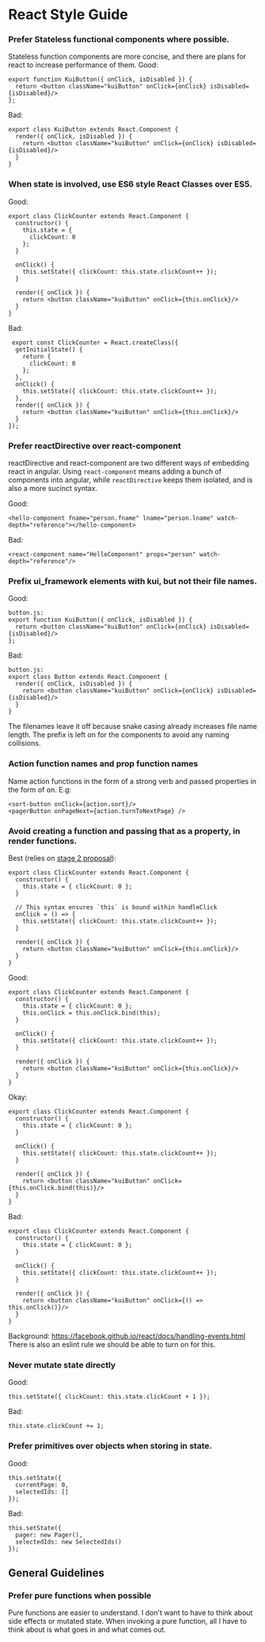 # React Style Guide

### Prefer Stateless functional components where possible.
Stateless function components are more concise, and there are plans for react to increase performance of them.
Good:
```
export function KuiButton({ onClick, isDisabled }) {
  return <button className="kuiButton" onClick={onClick} isDisabled={isDisabled}/>
};
```
Bad:
```
export class KuiButton extends React.Component {
  render({ onClick, isDisabled }) {
    return <button className="kuiButton" onClick={onClick} isDisabled={isDisabled}/>
  }
}
```

### When state is involved, use ES6 style React Classes over ES5.
Good:
```
export class ClickCounter extends React.Component {
  constructor() {
    this.state = {
      clickCount: 0
    };
  }

  onClick() {
    this.setState({ clickCount: this.state.clickCount++ });
  }

  render({ onClick }) {
    return <button className="kuiButton" onClick={this.onClick}/>
  }
}
```
Bad:
```
 export const ClickCounter = React.createClass({
  getInitialState() {
    return {
      clickCount: 0
    };
  },
  onClick() {
    this.setState({ clickCount: this.state.clickCount++ });
  },
  render({ onClick }) {
    return <button className="kuiButton" onClick={this.onClick}/>
  }
});
```

### Prefer reactDirective over react-component
reactDirective and react-component are two different ways of embedding react in angular. Using `react-component` means adding a bunch of components into angular, while `reactDirective` keeps them isolated, and is also a more sucinct syntax.

Good:
```
<hello-component fname="person.fname" lname="person.lname" watch-depth="reference"></hello-component>
```
Bad:
```
<react-component name="HelloComponent" props="person" watch-depth="reference"/>
```

### Prefix ui_framework elements with kui, but not their file names.
Good:
```
button.js:
export function KuiButton({ onClick, isDisabled }) {
  return <button className="kuiButton" onClick={onClick} isDisabled={isDisabled}/>
};
```
Bad:
```
button.js:
export class Button extends React.Component {
  render({ onClick, isDisabled }) {
    return <button className="kuiButton" onClick={onClick} isDisabled={isDisabled}/>
  }
}
```
The filenames leave it off because snake casing already increases file name length. The prefix is left on for the components to avoid any naming collisions.

### Action function names and prop function names

Name action functions in the form of a strong verb and passed properties in the form of on<Subject><Change>. E.g:
```
<sort-button onClick={action.sort}/>
<pagerButton onPageNext={action.turnToNextPage} />
```

### Avoid creating a function and passing that as a property, in render functions.
Best (relies on [stage 2 proposal](https://github.com/tc39/proposal-class-public-fields)):
```
export class ClickCounter extends React.Component {
  constructor() {
    this.state = { clickCount: 0 };
  }

  // This syntax ensures `this` is bound within handleClick
  onClick = () => {
    this.setState({ clickCount: this.state.clickCount++ });
  }

  render({ onClick }) {
    return <button className="kuiButton" onClick={this.onClick}/>
  }
}
```
Good:
```
export class ClickCounter extends React.Component {
  constructor() {
    this.state = { clickCount: 0 };
    this.onClick = this.onClick.bind(this);
  }

  onClick() {
    this.setState({ clickCount: this.state.clickCount++ });
  }

  render({ onClick }) {
    return <button className="kuiButton" onClick={this.onClick}/>
  }
}
```
Okay:
```
export class ClickCounter extends React.Component {
  constructor() {
    this.state = { clickCount: 0 };
  }

  onClick() {
    this.setState({ clickCount: this.state.clickCount++ });
  }

  render({ onClick }) {
    return <button className="kuiButton" onClick={this.onClick.bind(this)}/>
  }
}
```
Bad:
```
export class ClickCounter extends React.Component {
  constructor() {
    this.state = { clickCount: 0 };
  }

  onClick() {
    this.setState({ clickCount: this.state.clickCount++ });
  }

  render({ onClick }) {
    return <button className="kuiButton" onClick={() => this.onClick()}/>
  }
}
```
Background: https://facebook.github.io/react/docs/handling-events.html
There is also an eslint rule we should be able to turn on for this.

### Never mutate state directly
Good:
```
this.setState({ clickCount: this.state.clickCount + 1 });
```
Bad:
```
this.state.clickCount += 1;
```

### Prefer primitives over objects when storing in state.
Good:
```
this.setState({
  currentPage: 0,
  selectedIds: []
});
```

Bad:
```
this.setState({
  pager: new Pager(),
  selectedIds: new SelectedIds()
});
```

## General Guidelines
### Prefer pure functions when possible
Pure functions are easier to understand. I don't want to have to think about side effects or mutated state. When invoking a pure function, all I have to think about is what goes in and what comes out.
